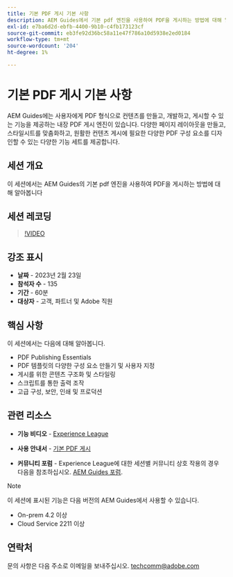 ```yaml
---
title: 기본 PDF 게시 기본 사항
description: AEM Guides에서 기본 pdf 엔진을 사용하여 PDF을 게시하는 방법에 대해 알아봅니다.
exl-id: e7ba6d2d-ebfb-4400-9b10-c4fb173123cf
source-git-commit: eb3fe92d36bc58a11e47f786a10d5938e2ed0184
workflow-type: tm+mt
source-wordcount: '204'
ht-degree: 1%

---
```


# 기본 PDF 게시 기본 사항

AEM Guides에는 사용자에게 PDF 형식으로 컨텐츠를 만들고, 개발하고, 게시할 수 있는 기능을 제공하는 내장 PDF 게시 엔진이 있습니다. 다양한 페이지 레이아웃을 만들고, 스타일시트를 맞춤화하고, 원활한 컨텐츠 게시에 필요한 다양한 PDF 구성 요소를 디자인할 수 있는 다양한 기능 세트를 제공합니다.

## 세션 개요

이 세션에서는 AEM Guides의 기본 pdf 엔진을 사용하여 PDF을 게시하는 방법에 대해 알아봅니다

## 세션 레코딩

>[!VIDEO](https://video.tv.adobe.com/v/3416076/native-pdf?quality=12&learn=on)

## 강조 표시

- **날짜** - 2023년 2월 23일
- **참석자 수** - 135
- **기간** - 60분
- **대상자** - 고객, 파트너 및 Adobe 직원

## 핵심 사항

이 세션에서는 다음에 대해 알아봅니다.
- PDF Publishing Essentials
- PDF 템플릿의 다양한 구성 요소 만들기 및 사용자 지정
- 게시를 위한 콘텐츠 구조화 및 스타일링
- 스크립트를 통한 출력 조작
- 고급 구성, 보안, 인쇄 및 프로덕션

## 관련 리소스

- **기능 비디오** -  [Experience League](https://experienceleague.adobe.com/docs/experience-manager-guides-learn/videos/advanced-user-guide/overview.html?lang=en)

- **사용 안내서** - [기본 PDF 게시](https://experienceleague.adobe.com/docs/experience-manager-guides-learn/tutorials/configuring/config-native-pdf-publish/pdf-template.html?lang=en)

- **커뮤니티 포럼** - Experience League에 대한 세션별 커뮤니티 상호 작용의 경우 다음을 참조하십시오.  [AEM Guides 포럼](https://experienceleaguecommunities.adobe.com/t5/experience-manager-guides/bd-p/xml-documentation-discussions).

>[!NOTE]
>
> 이 세션에 표시된 기능은 다음 버전의 AEM Guides에서 사용할 수 있습니다.
> - On-prem 4.2 이상
> - Cloud Service 2211 이상

## 연락처

문의 사항은 다음 주소로 이메일을 보내주십시오. <techcomm@adobe.com>
